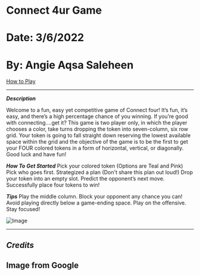 # Connect 4ur Game


# Date: 3/6/2022

#  By: Angie Aqsa Saleheen

[How to Play](https://mathworld.wolfram.com/Connect-Four.html)

***

***Description***


Welcome to a fun, easy yet competitive game of Connect four! It’s fun, it’s easy, and there’s a high percentage chance of you winning. If you’re good with connecting….get it? 
This game is two player only, in which the player chooses a color, take turns dropping the token into seven-column, six row grid. Your token is going to fall straight down reserving the lowest available space within the grid and the objective of the game is to be the first to get your FOUR colored tokens in a form of horizontal, vertical, or diagonally. Good luck and have fun!


***How To Get Started***
Pick your colored token (Options are Teal and Pink)
Pick who goes first.
Strategized a plan (Don't share this plan out loud!)
Drop your token into an empty slot.
Predict the opponent’s next move.
Successfully place four tokens to win!

***Tips***
Play the middle column.
Block your opponent any chance you can!
Avoid playing directly below a game-ending space.
Play on the offensive.
Stay focused!




![Image](https://www.helpfulgames.com/bilder/spel/4-i-rad.png)

***


## ***Credits***

## Image from Google
